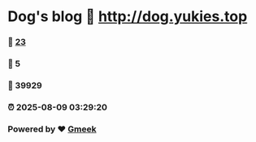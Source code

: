 # Dog's blog :link: http://dog.yukies.top 
### :page_facing_up: [23](http://dog.yukies.top/tag.html) 
### :speech_balloon: 5 
### :hibiscus: 39929 
### :alarm_clock: 2025-08-09 03:29:20 
### Powered by :heart: [Gmeek](https://github.com/Meekdai/Gmeek)
